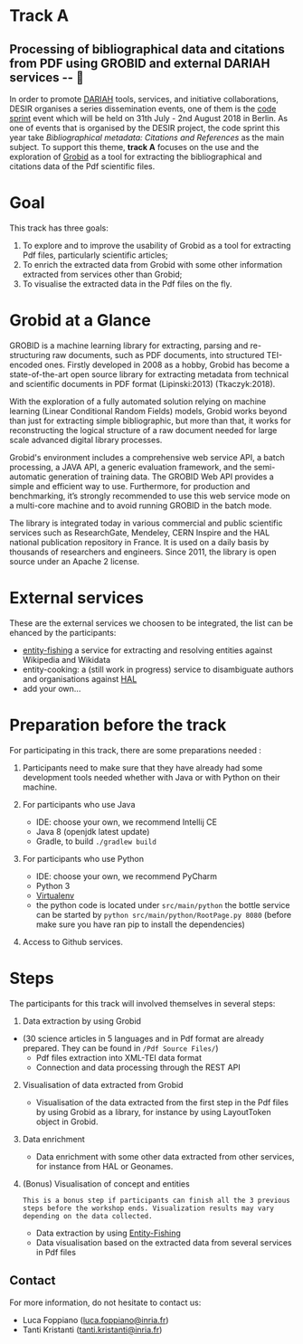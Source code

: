 #  Track A 
## Processing of bibliographical data and citations from PDF using GROBID and external DARIAH services -- :notebook_with_decorative_cover:

In order to promote [DARIAH](https://www.dariah.eu/activities/projects-and-affiliations/desir/) tools, services, and initiative collaborations, DESIR organises a series dissemination events, one of them is the [code sprint](https://desircodesprint.sciencesconf.org/) event which will be held on 31th July - 2nd August 2018 in Berlin. As one of events that is organised by the DESIR project, the code sprint this year take *Bibliographical metadata: Citations and References* as the main subject. To support this theme, **track A** focuses on the use and the exploration of [Grobid](https://github.com/kermitt2/grobid) as a tool for extracting the bibliographical and citations data of the Pdf scientific files. 

# Goal
This track has three goals: 
1) To explore and to improve the usability of Grobid as a tool for extracting Pdf files, particularly scientific articles; 
2) To enrich the extracted data from Grobid with some other information extracted from services other than Grobid; 
3) To visualise the extracted data in the Pdf files on the fly.  

# Grobid at a Glance
GROBID is a machine learning library for extracting, parsing and re-structuring raw documents, such as PDF documents, into structured TEI-encoded ones. 
Firstly developed in 2008 as a hobby, Grobid has become a state-of-the-art open source library for extracting metadata from technical and scientific documents in PDF format (Lipinski:2013) (Tkaczyk:2018).

With the exploration of a fully automated solution relying on machine learning (Linear Conditional Random Fields) models, Grobid works beyond than just for extracting simple bibliographic, but more than that, it works for reconstructing the logical structure of a raw document needed for large scale advanced digital library processes. 

Grobid's environment includes a comprehensive web service API, a batch processing, a JAVA API, a generic evaluation framework, and the semi-automatic generation of training data. The GROBID Web API provides a simple and efficient way to use. Furthermore, for production and benchmarking, it’s strongly recommended to use this web service mode on a multi-core machine and to avoid running GROBID in the batch mode.

The library is integrated today in various commercial and public scientific services such as ResearchGate, Mendeley, CERN Inspire and the HAL national publication repository in France. It is used on a daily basis by thousands of researchers and engineers. Since 2011, the library is open source under an Apache 2 license.

# External services
These are the external services we choosen to be integrated, the list can be ehanced by the participants: 
 - [entity-fishing](http://github.com/kermitt2/entity-fishing) a service for extracting and resolving entities against Wikipedia and Wikidata
 - entity-cooking: a (still work in progress) service to disambiguate authors and organisations against [HAL](http://hal.inria.fr)
 - add your own...

# Preparation before the track
For participating in this track, there are some preparations needed :
1) Participants need to make sure that they have already had some development tools needed whether with Java or with Python on their machine. 

2) For participants who use Java 
   * IDE: choose your own, we recommend Intellij CE
   * Java 8 (openjdk latest update)
   * Gradle, to build `./gradlew build` 

3) For participants who use Python
   * IDE: choose your own, we recommend PyCharm 
   * Python 3
   * [Virtualenv](https://virtualenv.pypa.io/en/stable/)
   * the python code is located under `src/main/python` the bottle service can be started by `python src/main/python/RootPage.py 8080` (before make sure you have ran pip to install the dependencies) 

4) Access to Github services.

# Steps
The participants for this track will involved themselves in several steps:
1) Data extraction by using Grobid
- (30 science articles in 5 languages and in Pdf format are already prepared. They can be found in `/Pdf Source Files/`)
   * Pdf files extraction into XML-TEI data format
   * Connection and data processing through the REST API
        
2) Visualisation of data extracted from Grobid 
   * Visualisation of the data extracted from the first step in the Pdf files by using Grobid as a library, for instance by using LayoutToken object in Grobid. 

3) Data enrichment  
   *  Data enrichment with some other data extracted from other services, for instance from HAL or Geonames.

4) (Bonus) Visualisation of concept and entities
   
   ```This is a bonus step if participants can finish all the 3 previous steps before the workshop ends. Visualization results may vary depending on the data collected.```
   * Data extraction by using [Entity-Fishing](https://github.com/kermitt2/nerd)   
   * Data visualisation based on the extracted data from several services in Pdf files
   

## Contact
For more information, do not hesitate to contact us: 
- Luca Foppiano (<luca.foppiano@inria.fr>)
- Tanti Kristanti (<tanti.kristanti@inria.fr>)
